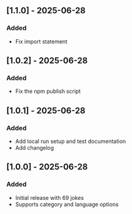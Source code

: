 ## [1.1.0] - 2025-06-28

### Added

- Fix import statement

## [1.0.2] - 2025-06-28

### Added

- Fix the npm publish script

## [1.0.1] - 2025-06-28

### Added

- Add local run setup and test documentation
- Add changelog

## [1.0.0] - 2025-06-28

### Added

- Initial release with 69 jokes
- Supports category and language options
